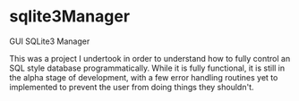 # sqlite3Manager
GUI SQLite3 Manager

This was a project I undertook in order to understand how to fully control an SQL style database programmatically.
While it is fully functional, it is still in the alpha stage of development, with a few error handling routines yet to 
implemented to prevent the user from doing things they shouldn't.
